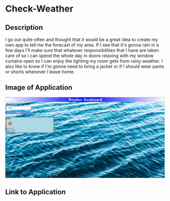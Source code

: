 # Check-Weather
## Description
I go out quite often and thought that it would be a great idea to create my own app to tell me the forecast of my area. If I see that it's gonna rain in a few days I'll make sure that whatever responsibilities that I have are taken care of so I can spend the whole day in doors relaxing with my window curtains open so I can enjoy the lighting my room gets from rainy weather. I also like to know if I'm gonna need to bring a jacket or if I should wear pants or shorts whenever I leave home.
## Image of Application
![My Image](./assets/images/weather.jpg)
## Link to Application
